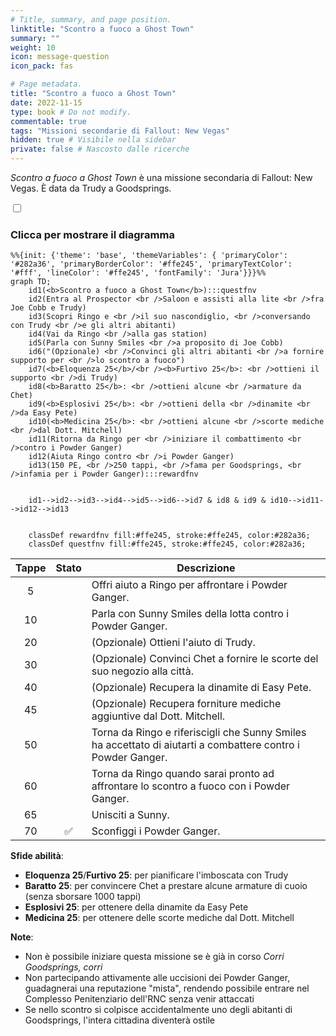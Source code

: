```yaml
---
# Title, summary, and page position.
linktitle: "Scontro a fuoco a Ghost Town"
summary: ""
weight: 10
icon: message-question
icon_pack: fas

# Page metadata.
title: "Scontro a fuoco a Ghost Town"
date: 2022-11-15
type: book # Do not modify.
commentable: true
tags: "Missioni secondarie di Fallout: New Vegas"
hidden: true # Visibile nella sidebar
private: false # Nascosto dalle ricerche
---
```


<div class="fnv">


*Scontro a fuoco a Ghost Town* è una missione secondaria di Fallout: New Vegas. È data da Trudy a Goodsprings.


<section class="chart-collapse">
<input type="checkbox" name="collapse2" id="handle2">
<h3 class="handle">
<label for="handle2">Clicca per mostrare il diagramma</label>
</h3>
<div class="content">

```mermaid
%%{init: {'theme': 'base', 'themeVariables': { 'primaryColor': '#282a36', 'primaryBorderColor': '#ffe245', 'primaryTextColor': '#fff', 'lineColor': '#ffe245', 'fontFamily': 'Jura'}}}%%
graph TD;
    id1(<b>Scontro a fuoco a Ghost Town</b>):::questfnv
    id2(Entra al Prospector <br />Saloon e assisti alla lite <br />fra Joe Cobb e Trudy)
    id3(Scopri Ringo e <br />il suo nascondiglio, <br />conversando con Trudy <br />e gli altri abitanti)
    id4(Vai da Ringo <br />alla gas station)
    id5(Parla con Sunny Smiles <br />a proposito di Joe Cobb)
    id6("(Opzionale) <br />Convinci gli altri abitanti <br />a fornire supporto per <br />lo scontro a fuoco")
    id7(<b>Eloquenza 25</b>/<br /><b>Furtivo 25</b>: <br />ottieni il supporto <br />di Trudy) 
    id8(<b>Baratto 25</b>: <br />ottieni alcune <br />armature da Chet)
    id9(<b>Esplosivi 25</b>: <br />ottieni della <br />dinamite <br />da Easy Pete)
    id10(<b>Medicina 25</b>: <br />ottieni alcune <br />scorte mediche <br />dal Dott. Mitchell)
    id11(Ritorna da Ringo per <br />iniziare il combattimento <br />contro i Powder Ganger)
    id12(Aiuta Ringo contro <br />i Powder Ganger)
    id13(150 PE, <br />250 tappi, <br />fama per Goodsprings, <br />infamia per i Powder Ganger):::rewardfnv


    id1-->id2-->id3-->id4-->id5-->id6-->id7 & id8 & id9 & id10-->id11-->id12-->id13
    
    
    classDef rewardfnv fill:#ffe245, stroke:#ffe245, color:#282a36;
    classDef questfnv fill:#ffe245, stroke:#ffe245, color:#282a36;
```

</div>
</section>

| Tappe |       Stato        | Descrizione |
|:-----:|:------------------:| ----------- |
|                           5                           |            | Offri aiuto a Ringo per affrontare i Powder Ganger.                                                                                                                         |
|                           10                          |            | Parla con Sunny Smiles della lotta contro i Powder Ganger.                                                                                                                  |
|                           20                          |            | (Opzionale) Ottieni l'aiuto di Trudy.                                                                                                                                       |
|                           30                          |            | (Opzionale) Convinci Chet a fornire le scorte del suo negozio alla città.                                                                                                   |
|                           40                          |            | (Opzionale) Recupera la dinamite di Easy Pete.                                                                                                                              |
|                           45                          |            | (Opzionale) Recupera forniture mediche aggiuntive dal Dott. Mitchell.                                                                                                       |
|                           50                          |            | Torna da Ringo e riferiscigli che Sunny Smiles ha accettato di aiutarti a combattere contro i Powder Ganger.                                                                |
|                           60                          |            | Torna da Ringo quando sarai pronto ad affrontare lo scontro a fuoco con i Powder Ganger.                                                                                    |
|                           65                          |            | Unisciti a Sunny.                                                                                                                                                           |
|                           70                          | :white_check_mark: | Sconfiggi i Powder Ganger.                                                                                                                                                  |



**Sfide abilità**:
- **Eloquenza 25**/**Furtivo 25**: per pianificare l'imboscata con Trudy
- **Baratto 25**: per convincere Chet a prestare alcune armature di cuoio (senza sborsare 1000 tappi)
- **Esplosivi 25**: per ottenere della dinamite da Easy Pete
- **Medicina 25**: per ottenere delle scorte mediche dal Dott. Mitchell



**Note**:
- Non è possibile iniziare questa missione se è già in corso *Corri Goodsprings, corri*
- Non partecipando attivamente alle uccisioni dei Powder Ganger, guadagnerai una reputazione "mista", rendendo possibile entrare nel Complesso Penitenziario dell'RNC senza venir attaccati
- Se nello scontro si colpisce accidentalmente uno degli abitanti di Goodsprings, l'intera cittadina diventerà ostile 


</div>



